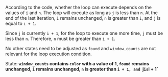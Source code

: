 According to the code, whether the loop can execute depends on the values of `i` and `n`. The loop will execute as long as `j` is less than `n`. At the end of the last iteration, `i` remains unchanged, `n` is greater than `i`, and `j` is equal to `i + 1`. 

Since `j` is currently `i + 1`, for the loop to execute one more time, `j` must be less than `n`. Therefore, `n` must be greater than `i + 1`. 

No other states need to be adjusted as `found` and `window_counts` are not relevant for the loop execution condition.

State: **`window_counts` contains `color` with a value of 1, `found` remains unchanged, `i` remains unchanged, `n` is greater than `i + 1, and `j` is `i + 1`**